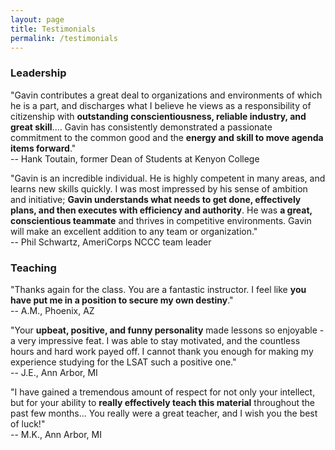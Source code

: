 ```yaml
---
layout: page
title: Testimonials
permalink: /testimonials
---
```


### Leadership

"Gavin contributes a great deal to organizations and environments of which he is a part, and discharges what I believe he views as a responsibility of citizenship with **outstanding conscientiousness, reliable industry, and great skill**.... Gavin has consistently demonstrated a passionate commitment to the common good and the **energy and skill to move agenda items forward**."  
-- Hank Toutain, former Dean of Students at Kenyon College

"Gavin is an incredible individual. He is highly competent in many areas, and learns new skills quickly. I was most impressed by his sense of ambition and initiative; **Gavin understands what needs to get done, effectively plans, and then executes with efficiency and authority**. He was **a great, conscientious teammate** and thrives in competitive environments. Gavin will make an excellent addition to any team or organization."  
-- Phil Schwartz, AmeriCorps NCCC team leader

### Teaching

"Thanks again for the class. You are a fantastic instructor. I feel like **you have put me in a position to secure my own destiny**."  
-- A.M., Phoenix, AZ

"Your **upbeat, positive, and funny personality** made lessons so enjoyable - a very impressive feat. I was able to stay motivated, and the countless hours and hard work payed off. I cannot thank you enough for making my experience studying for the LSAT such a positive one."  
-- J.E., Ann Arbor, MI

"I have gained a tremendous amount of respect for not only your intellect, but for your ability to **really effectively teach this material** throughout the past few months... You really were a great teacher, and I wish you the best of luck!"  
-- M.K., Ann Arbor, MI

